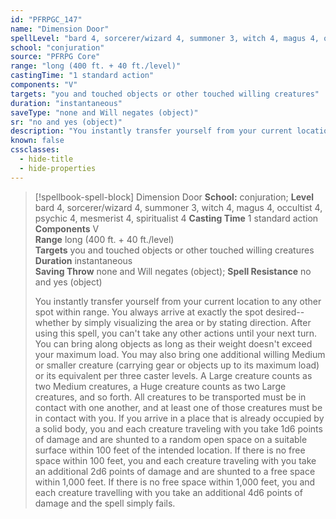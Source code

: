 ```yaml
---
id: "PFRPGC_147"
name: "Dimension Door"
spellLevel: "bard 4, sorcerer/wizard 4, summoner 3, witch 4, magus 4, occultist 4, psychic 4, mesmerist 4, spiritualist 4"
school: "conjuration"
source: "PFRPG Core"
range: "long (400 ft. + 40 ft./level)"
castingTime: "1 standard action"
components: "V"
targets: "you and touched objects or other touched willing creatures"
duration: "instantaneous"
saveType: "none and Will negates (object)"
sr: "no and yes (object)"
description: "You instantly transfer yourself from your current location to any other spot within range. You always arrive at exactly the spot desired--whether by simply visualizing the area or by stating direction. After using this spell, you can't take any other actions until your next turn. You can bring along objects as long as their weight doesn't exceed your maximum load. You may also bring one additional willing Medium or smaller creature (carrying gear or objects up to its maximum load) or its equivalent per three caster levels. A Large creature counts as two Medium creatures, a Huge creature counts as two Large creatures, and so forth. All creatures to be transported must be in contact with one another, and at least one of those creatures must be in contact with you.  If you arrive in a place that is already occupied by a solid body, you and each creature traveling with you take 1d6 points of damage and are shunted to a random open space on a suitable surface within 100 feet of the intended location.  If there is no free space within 100 feet, you and each creature traveling with you take an additional 2d6 points of damage and are shunted to a free space within 1,000 feet. If there is no free space within 1,000 feet, you and each creature travelling with you take an additional 4d6 points of damage and the spell simply fails."
known: false
cssclasses:
  - hide-title
  - hide-properties
---
```


> [!spellbook-spell-block] Dimension Door
> **School:** conjuration; **Level** bard 4, sorcerer/wizard 4, summoner 3, witch 4, magus 4, occultist 4, psychic 4, mesmerist 4, spiritualist 4
> **Casting Time** 1 standard action  
> **Components** V  
> **Range** long (400 ft. + 40 ft./level)  
> **Targets** you and touched objects or other touched willing creatures  
> **Duration** instantaneous  
> **Saving Throw** none and Will negates (object); **Spell Resistance** no and yes (object)
> 
> You instantly transfer yourself from your current location to any other spot within range. You always arrive at exactly the spot desired--whether by simply visualizing the area or by stating direction. After using this spell, you can't take any other actions until your next turn. You can bring along objects as long as their weight doesn't exceed your maximum load. You may also bring one additional willing Medium or smaller creature (carrying gear or objects up to its maximum load) or its equivalent per three caster levels. A Large creature counts as two Medium creatures, a Huge creature counts as two Large creatures, and so forth. All creatures to be transported must be in contact with one another, and at least one of those creatures must be in contact with you.  If you arrive in a place that is already occupied by a solid body, you and each creature traveling with you take 1d6 points of damage and are shunted to a random open space on a suitable surface within 100 feet of the intended location.  If there is no free space within 100 feet, you and each creature traveling with you take an additional 2d6 points of damage and are shunted to a free space within 1,000 feet. If there is no free space within 1,000 feet, you and each creature travelling with you take an additional 4d6 points of damage and the spell simply fails.